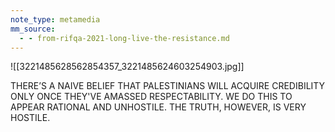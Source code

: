 ```yaml
---
note_type: metamedia
mm_source:
  - - from-rifqa-2021-long-live-the-resistance.md
---
```


![[3221485628562854357_3221485624603254903.jpg]]

THERE’S A NAIVE BELIEF
THAT PALESTINIANS WILL
ACQUIRE CREDIBILITY
ONLY ONCE THEY'VE
AMASSED RESPECTABILITY.
WE DO THIS TO APPEAR
RATIONAL AND UNHOSTILE.
THE TRUTH, HOWEVER, IS
VERY HOSTILE.

